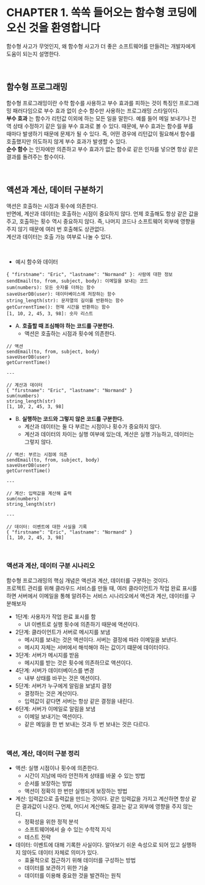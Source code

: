 # CHAPTER 1. 쏙쏙 들어오는 함수형 코딩에 오신 것을 환영합니다

함수형 사고가 무엇인지, 왜 함수형 사고가 더 좋은 소프트웨어를 만들려는 개발자에게 도움이 되는지 설명한다.  

<br/>

## 함수형 프로그래밍

함수형 프로그래밍이란 수학 함수를 사용하고 부수 효과를 피하는 것이 특징인 프로그래밍 패러다임으로 부수 효과 없이 순수 함수만 사용하는 프로그래밍 스타일이다.  
__부수 효과__ 는 함수가 리턴값 이외에 하는 모든 일을 말한다. 예를 들어 메일 보내기나 전역 상태 수정하기 같은 일을 부수 효과로 볼 수 있다. 때문에, 부수 효과는 함수를 부를 때마다 발생하기 때문에 문제가 될 수 있다. 즉, 어떤 경우에 리턴값이 필요해서 함수를 호출했지만 의도하지 않게 부수 효과가 발생할 수 있다.  
__순수 함수__ 는 인자에만 의존하고 부수 효과가 없는 함수로 같은 인자를 넣으면 항상 같은 결과를 돌려주는 함수이다.  

<br/>

## 액션과 계산, 데이터 구분하기

액션은 호출하는 시점과 횟수에 의존한다.  
반면에, 계산과 데이터는 호출하는 시점이 중요하지 않다. 언제 호출해도 항상 같은 값을 주고, 호출하는 횟수 역시 중요하지 않다. 즉, 나머지 코드나 소프트웨어 외부에 영향을 주지 않기 때문에 여러 번 호출해도 상관없다.  
계산과 데이터는 호출 가능 여부로 나눌 수 있다.

<br/>

 - 예시 함수와 데이터
```
{ "firstname": "Eric", "lastname": "Normand" }: 사람에 대한 정보
sendEmail(to, from, subject, body): 이메일을 보내는 코드
sum(numbers): 모든 숫자를 더하는 함수
saveUserDB(user): 데이터베이스에 저장하는 함수
string_length(str): 문자열의 길이를 반환하는 함수
getCurrentTime(): 현재 시간을 반환하는 함수
[1, 10, 2, 45, 3, 98]: 숫자 리스트
```

 - A. __호출할 때 조심해야 하는 코드를 구분한다.__
    - 액션은 호출하는 시점과 횟수에 의존한다.
```JS
// 액션
sendEmail(to, from, subject, body)
saveUserDB(user)
getCurrentTime()

---

// 계산과 데이터
{ "firstname": "Eric", "lastname": "Normand" }
sum(numbers)
string_length(str)
[1, 10, 2, 45, 3, 98]
```

 - B. __실행하는 코드와 그렇지 않은 코드를 구분한다.__
    - 계산과 데이터는 둘 다 부르는 시점이나 횟수가 중요하지 않다.
    - 계산과 데이터의 차이는 실행 여부에 있는데, 계산은 실행 가능하고, 데이터는 그렇지 않다.
```JS
// 액션: 부르는 시점에 의존
sendEmail(to, from, subject, body)
saveUserDB(user)
getCurrentTime()

---

// 계산: 입력값을 계산해 출력
sum(numbers)
string_length(str)

---

// 데이터: 이벤트에 대한 사실을 기록
{ "firstname": "Eric", "lastname": "Normand" }
[1, 10, 2, 45, 3, 98]
```

<br/>

### 액션과 계산, 데이터 구분 시나리오

함수형 프로그래밍의 핵심 개념은 액션과 계산, 데이터를 구분하는 것이다.  
프로젝트 관리를 위해 클라우드 서비스를 만들 때, 여러 클라이언트가 작업 완료 표시를 하면 서버에서 이메일을 통해 알려주는 서비스 시나리오에서 액션과 계산, 데이터를 구분해보자  
 - 1단계: 사용자가 작업 완료 표시를 함
    - UI 이벤트로 실행 횟수에 의존하기 때문에 액션이다.
 - 2단계: 클라이언트가 서버로 메시지를 보냄
    - 메시지를 보내는 것은 액션이다. 서버는 결정에 따라 이메일을 보낸다.
    - 메시지 자체는 서버에서 해석해야 하는 값이기 떄문에 데이터이다.
 - 3단계: 서버가 메시지를 받음
    - 메시지를 받는 것은 횟수에 의존하므로 액션이다.
 - 4단계: 서버가 데이터베이스를 변경
    - 내부 상태를 바꾸는 것은 액션이다.
 - 5단계: 서버가 누구에게 알림을 보낼지 결정
    - 결정하는 것은 계산이다.
    - 입력값이 같다면 서버는 항상 같은 결정을 내린다.
 - 6단계: 서버가 이메일로 알림을 보냄
    - 이메일 보내기는 액션이다.
    - 같은 메일을 한 번 보내는 것과 두 번 보내는 것은 다르다.

<br/>

### 액션, 계산, 데이터 구분 정리

 - 액션: 실행 시점이나 횟수에 의존한다.
    - 시간이 지남에 따라 안전하게 상태를 바꿀 수 있는 방법
    - 순서를 보장하는 방법
    - 액션이 정확히 한 번만 실행되게 보장하는 방법
 - 계산: 입력값으로 출력값을 만드는 것이다. 같은 입력값을 가지고 계산하면 항상 같은 결과값이 나온다. 언제, 어디서 계산해도 결과는 같고 외부에 영향을 주지 않는다.
    - 정확성을 위한 정적 분석
    - 소프트웨어에서 슬 수 있는 수학적 지식
    - 테스트 전략
 - 데이터: 이벤트에 대해 기록한 사실이다. 알아보기 쉬운 속성으로 되어 있고 실행하지 않아도 데이터 자체로 의미가 있다.
    - 효율적으로 접근하기 위해 데이터를 구성하는 방법
    - 데이터를 보관하기 위한 기술
    - 데이터를 이용해 중요한 것을 발견하는 원칙

